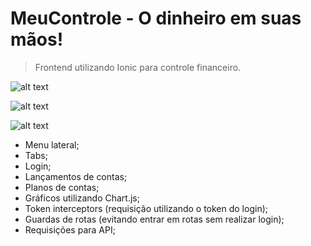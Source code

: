 # MeuControle - O dinheiro em suas mãos!
> Frontend utilizando Ionic para controle financeiro.
> 
![alt text](https://i.ibb.co/WvJnpvQ/Whats-App-Image-2021-05-15-at-12-15-19.jpg)

![alt text](https://i.ibb.co/qNrxRbL/Whats-App-Image-2021-05-15-at-12-20-41.jpg)

![alt text](https://i.ibb.co/rmZLzsK/Whats-App-Image-2021-05-15-at-12-17-08.jpg)


- Menu lateral;
- Tabs;
- Login;
- Lançamentos de contas;
- Planos de contas;
- Gráficos utilizando Chart.js;
- Token interceptors (requisição utilizando o token do login);
- Guardas de rotas (evitando entrar em rotas sem realizar login);
- Requisições para API;
